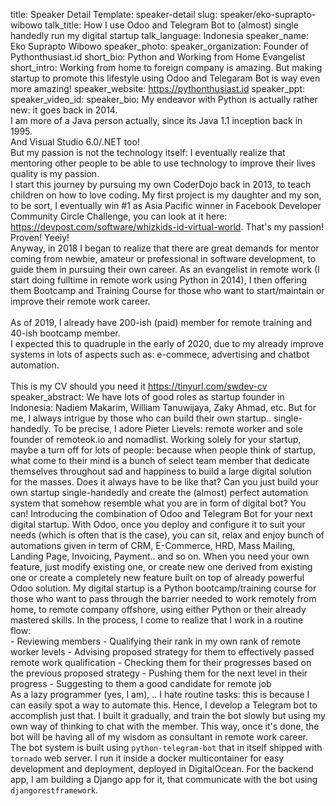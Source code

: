 title: Speaker Detail
Template: speaker-detail
slug: speaker/eko-suprapto-wibowo
talk_title: How I use Odoo and Telegram Bot to (almost) single handedly run my digital startup
talk_language: Indonesia
speaker_name: Eko Suprapto Wibowo
speaker_photo: 
speaker_organization: Founder of Pythonthusiast.id
short_bio: Python and Working from Home Evangelist
short_intro: Working from home to foreign company is amazing. But making startup to promote this lifestyle using Odoo and Telegaram Bot is way even more amazing!
speaker_website: https://pythonthusiast.id
speaker_ppt: 
speaker_video_id: 
speaker_bio: My endeavor with Python is actually rather new: it goes back in 2014. <br>I am more of a Java person actually, since its Java 1.1 inception back in 1995. <br>And Visual Studio 6.0/.NET too! <br> But my passion is not the technology itself: I eventually realize that mentoring other people to be able to use technology to improve their lives quality is my passion. <br> I start this journey by pursuing my own CoderDojo back in 2013, to teach children on how to love coding. My first project is my daughter and my son, to be sort, I eventually win #1 as Asia Pacific winner in Facebook Developer Community Circle Challenge, you can look at it here: https://devpost.com/software/whizkids-id-virtual-world. That's my passion! Proven! Yeeiy! <br> Anyway, in 2018 I began to realize that there are great demands for mentor coming from newbie, amateur or professional in software development, to guide them in pursuing their own career. As an evangelist in remote work (I start doing fulltime in remote work using Python in 2014), I then offering them Bootcamp and Training Course for those who want to start/maintain or improve their remote work career. <br><br>As of 2019, I already have 200-ish (paid) member for remote training and 40-ish bootcamp member. <br>I expected this to quadruple in the early of 2020, due to my already improve systems in lots of aspects such as: e-commece, advertising and chatbot automation. <br><br>This is my CV should you need it https://tinyurl.com/swdev-cv
speaker_abstract: We have lots of good roles as startup founder in Indonesia: Nadiem Makarim, William Tanuwijaya,  Zaky Ahmad, etc. But for me, I always intrigue by those who can build their own startup.. single-handedly. To be precise, I adore Pieter Lievels: remote worker and sole founder of remoteok.io and nomadlist. Working solely for your startup, maybe a turn off for lots of people: because when people think of startup, what come to their mind is a bunch of select team member that dedicate themselves throughout sad and happiness to build a large digital solution for the masses.
    Does it always have to be like that? Can you just build your own startup single-handedly and create the (almost) perfect automation system that somehow resemble what you are in form of digital bot? You can! Introducing the combination of Odoo and Telegram Bot for your next digital startup.
    With Odoo, once you deploy and configure it to suit your needs (which is often that is the case), you can sit, relax and enjoy bunch of automations given in term of CRM, E-Commerce, HRD, Mass Mailing, Landing Page, Invoicing, Payment.. and so on. When you need your own feature, just modify existing one, or create new one derived from existing one or create a completely new feature built on top of already powerful Odoo solution.
    My digital startup is a Python bootcamp/training course for those who want to pass through the barrier needed to work remotely from home, to remote company offshore, using either Python or their already mastered skills. In the process, I come to realize that I work in a routine flow: <br>
    - Reviewing members
    - Qualifying their rank in my own rank of remote worker levels
    - Advising proposed strategy for them to effectively passed remote work qualification
    - Checking them for their progresses based on the previous proposed strategy
    - Pushing them for the next level in their progress
    - Suggesting to them a good candidate for remote job
    <br>As a lazy programmer (yes, I am), .. I hate routine tasks: this is because I can easily spot a way to automate this. Hence, I develop a Telegram bot to accomplish just that. I built it gradually, and train the bot slowly but using my own way of thinking to chat with the member. This way, once it's done, the bot will be having all of my wisdom as consultant in remote work career.
    <br>The bot system is built using `python-telegram-bot` that in itself shipped with `tornado` web server. I run it inside a docker multicontainer for easy development and deployment, deployed in DigitalOcean. For the backend app, I am building a Django app for it, that communicate with the bot using `djangorestframework`.
